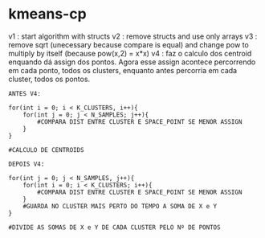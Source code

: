 # kmeans-cp
 
v1 : start algorithm with structs
v2 : remove structs and use only arrays
v3 : remove sqrt (unecessary because compare is equal) and change pow to multiply by itself (because pow(x,2) = x*x)
v4 : faz o calculo dos centroid enquando dá assign dos pontos. Agora esse assign acontece percorrendo em cada ponto, todos os clusters, enquanto antes percorria em cada cluster, todos os pontos.


    ANTES V4:

    for(int i = 0; i < K_CLUSTERS, i++){
        for(int j = 0; j < N_SAMPLES; j++){
            #COMPARA DIST ENTRE CLUSTER E SPACE_POINT SE MENOR ASSIGN
        }
    }

    #CALCULO DE CENTROIDS

    DEPOIS V4:

    for(int j = 0; j < N_SAMPLES, j++){
        for(int i = 0; i < K_CLUSTERS; i++){
            #COMPARA DIST ENTRE CLUSTER E SPACE_POINT SE MENOR ASSIGN
        }
        #GUARDA NO CLUSTER MAIS PERTO DO TEMPO A SOMA DE X e Y
    }

    #DIVIDE AS SOMAS DE X e Y DE CADA CLUSTER PELO Nº DE PONTOS
